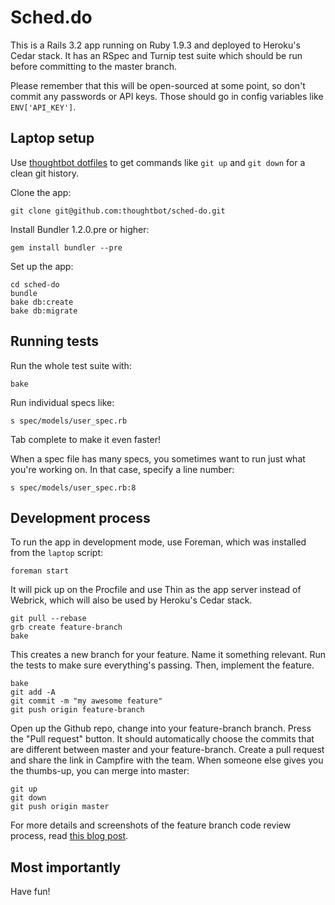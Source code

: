 Sched.do
=========

This is a Rails 3.2 app running on Ruby 1.9.3 and deployed to Heroku's Cedar
stack. It has an RSpec and Turnip test suite which should be run before
committing to the master branch.

Please remember that this will be open-sourced at some point, so don't commit
any passwords or API keys. Those should go in config variables like
`ENV['API_KEY']`.

Laptop setup
------------

Use [thoughtbot dotfiles](https://github.com/thoughtbot/dotfiles) to get
commands like `git up` and `git down` for a clean git history.

Clone the app:

    git clone git@github.com:thoughtbot/sched-do.git

Install Bundler 1.2.0.pre or higher:

    gem install bundler --pre

Set up the app:

    cd sched-do
    bundle
    bake db:create
    bake db:migrate

Running tests
-------------

Run the whole test suite with:

    bake

Run individual specs like:

    s spec/models/user_spec.rb

Tab complete to make it even faster!

When a spec file has many specs, you sometimes want to run just what you're working on. In that case, specify a line number:

    s spec/models/user_spec.rb:8

Development process
-------------------

To run the app in development mode, use Foreman, which was installed from the `laptop` script:

    foreman start

It will pick up on the Procfile and use Thin as the app server instead of Webrick, which will also be used by Heroku's Cedar stack.

    git pull --rebase
    grb create feature-branch
    bake

This creates a new branch for your feature. Name it something relevant. Run the tests to make sure everything's passing. Then, implement the feature.

    bake
    git add -A
    git commit -m "my awesome feature"
    git push origin feature-branch

Open up the Github repo, change into your feature-branch branch. Press the "Pull
request" button. It should automatically choose the commits that are different
between master and your feature-branch. Create a pull request and share the link
in Campfire with the team. When someone else gives you the thumbs-up, you can
merge into master:

    git up
    git down
    git push origin master

For more details and screenshots of the feature branch code review process, read [this blog post](http://robots.thoughtbot.com/post/2831837714/feature-branch-code-reviews).

Most importantly
----------------

Have fun!
